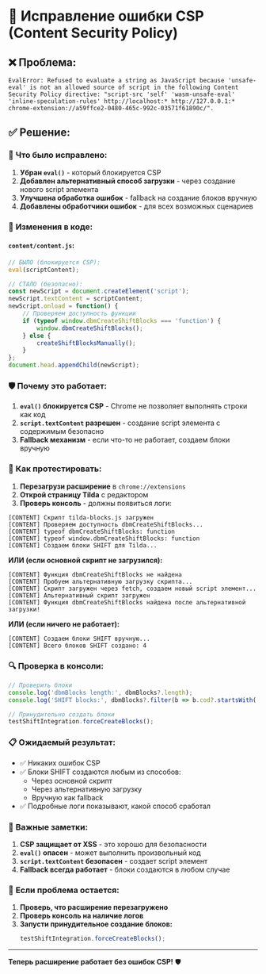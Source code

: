 # 🔧 Исправление ошибки CSP (Content Security Policy)

## ❌ **Проблема:**
```
EvalError: Refused to evaluate a string as JavaScript because 'unsafe-eval' is not an allowed source of script in the following Content Security Policy directive: "script-src 'self' 'wasm-unsafe-eval' 'inline-speculation-rules' http://localhost:* http://127.0.0.1:* chrome-extension://a59ffce2-0480-465c-992c-03571f61890c/".
```

## ✅ **Решение:**

### 🎯 **Что было исправлено:**

1. **Убран `eval()`** - который блокируется CSP
2. **Добавлен альтернативный способ загрузки** - через создание нового script элемента
3. **Улучшена обработка ошибок** - fallback на создание блоков вручную
4. **Добавлены обработчики ошибок** - для всех возможных сценариев

### 🔄 **Изменения в коде:**

#### `content/content.js`:
```javascript
// БЫЛО (блокируется CSP):
eval(scriptContent);

// СТАЛО (безопасно):
const newScript = document.createElement('script');
newScript.textContent = scriptContent;
newScript.onload = function() {
    // Проверяем доступность функции
    if (typeof window.dbmCreateShiftBlocks === 'function') {
        window.dbmCreateShiftBlocks();
    } else {
        createShiftBlocksManually();
    }
};
document.head.appendChild(newScript);
```

### 🛡️ **Почему это работает:**

1. **`eval()` блокируется CSP** - Chrome не позволяет выполнять строки как код
2. **`script.textContent` разрешен** - создание script элемента с содержимым безопасно
3. **Fallback механизм** - если что-то не работает, создаем блоки вручную

### 🧪 **Как протестировать:**

1. **Перезагрузи расширение** в `chrome://extensions`
2. **Открой страницу Tilda** с редактором
3. **Проверь консоль** - должны появиться логи:

```
[CONTENT] Скрипт tilda-blocks.js загружен
[CONTENT] Проверяем доступность dbmCreateShiftBlocks...
[CONTENT] typeof dbmCreateShiftBlocks: function
[CONTENT] typeof window.dbmCreateShiftBlocks: function
[CONTENT] Создаем блоки SHIFT для Tilda...
```

**ИЛИ (если основной скрипт не загрузился):**

```
[CONTENT] Функция dbmCreateShiftBlocks не найдена
[CONTENT] Пробуем альтернативную загрузку скрипта...
[CONTENT] Скрипт загружен через fetch, создаем новый script элемент...
[CONTENT] Альтернативный скрипт загружен
[CONTENT] Функция dbmCreateShiftBlocks найдена после альтернативной загрузки!
```

**ИЛИ (если ничего не работает):**

```
[CONTENT] Создаем блоки SHIFT вручную...
[CONTENT] Всего блоков SHIFT создано: 4
```

### 🔍 **Проверка в консоли:**

```javascript
// Проверить блоки
console.log('dbmBlocks length:', dbmBlocks?.length);
console.log('SHIFT blocks:', dbmBlocks?.filter(b => b.cod?.startsWith('SHF')));

// Принудительно создать блоки
testShiftIntegration.forceCreateBlocks();
```

### 📋 **Ожидаемый результат:**

- ✅ Никаких ошибок CSP
- ✅ Блоки SHIFT создаются любым из способов:
  - Через основной скрипт
  - Через альтернативную загрузку
  - Вручную как fallback
- ✅ Подробные логи показывают, какой способ сработал

### 🚨 **Важные заметки:**

1. **CSP защищает от XSS** - это хорошо для безопасности
2. **`eval()` опасен** - может выполнить произвольный код
3. **`script.textContent` безопасен** - создает script элемент
4. **Fallback всегда работает** - блоки создаются в любом случае

### 🔧 **Если проблема остается:**

1. **Проверь, что расширение перезагружено**
2. **Проверь консоль на наличие логов**
3. **Запусти принудительное создание блоков:**
   ```javascript
   testShiftIntegration.forceCreateBlocks();
   ```

---

**Теперь расширение работает без ошибок CSP!** 🛡️
